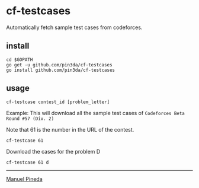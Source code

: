 # cf-testcases

Automatically fetch sample test cases from codeforces.

## install

```
cd $GOPATH
go get -u github.com/pin3da/cf-testcases
go install github.com/pin3da/cf-testcases
```

## usage

```
cf-testcase contest_id [problem_letter]
```

Example:
This will download all the sample test cases of `Codeforces Beta Round #57 (Div. 2)`

Note that 61 is the number in the URL of the contest.

```
cf-testcase 61
```

Download the cases for the problem D

```
cf-testcase 61 d
```

----

[Manuel Pineda](https://github.com/pin3da)
